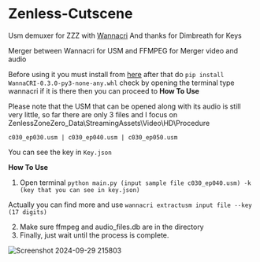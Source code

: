 # Zenless-Cutscene
Usm demuxer for ZZZ with [Wannacri](https://github.com/donmai-me/WannaCRI) And thanks for Dimbreath for Keys

Merger between Wannacri for USM and FFMPEG for Merger video and audio

Before using it you must install from [here](https://github.com/donmai-me/WannaCRI/releases/tag/0.3.0) after that do 
`pip install WannaCRI-0.3.0-py3-none-any.whl` check by opening the terminal type wannacri if it is there then you can proceed to **How To Use**

Please note that the USM that can be opened along with its audio is still very little, so far there are only 3 files and I focus on ZenlessZoneZero_Data\StreamingAssets\Video\HD\Procedure

`c030_ep030.usm |
c030_ep040.usm |
c030_ep050.usm`

You can see the key in `Key.json`

**How To Use**

1. Open terminal `python main.py (input sample file c030_ep040.usm) -k (key that you can see in key.json)`

Actually you can find more and use `wannacri extractusm input file --key (17 digits)`

2. Make sure ffmpeg and audio_files.db are in the directory
3. Finally, just wait until the process is complete.

![Screenshot 2024-09-29 215803](https://github.com/user-attachments/assets/7f16644b-859e-4065-8104-b0c78d8c10fb)

